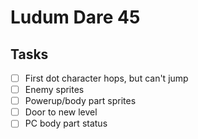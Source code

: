 # Ludum Dare 45

## Tasks
- [ ] First dot character hops, but can't jump
- [ ] Enemy sprites
- [ ] Powerup/body part sprites
- [ ] Door to new level
- [ ] PC body part status